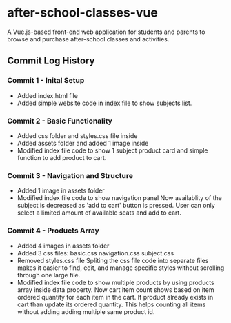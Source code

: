 # after-school-classes-vue
A Vue.js-based front-end web application for students and parents to browse and purchase after-school classes and activities.
## Commit Log History
### Commit 1 - Inital Setup
- Added index.html file
- Added simple website code in index file to show subjects list.
### Commit 2 - Basic Functionality
- Added css folder and styles.css file inside
- Added assets folder and added 1 image inside
- Modified index file code to show 1 subject product card and simple function to add product to cart.
### Commit 3 - Navigation and Structure
- Added 1 image in assets folder
- Modified index file code to show navigation panel
Now availablity of the subject is decreased as 'add to cart' button is pressed. User can only select a limited amount of available seats and add to cart.
### Commit 4 - Products Array
- Added 4 images in assets folder
- Added 3 css files: basic.css navigation.css subject.css
- Removed styles.css file
Spliting the css file code into separate files makes it easier to find, edit, and manage specific styles without scrolling through one large file.
- Modified index file code to show multiple products by using products array inside data property.
Now cart item count shows based on item ordered quantity for each item in the cart. If product already exists in cart than update its ordered quantity. This helps counting all items without adding adding multiple same product id.